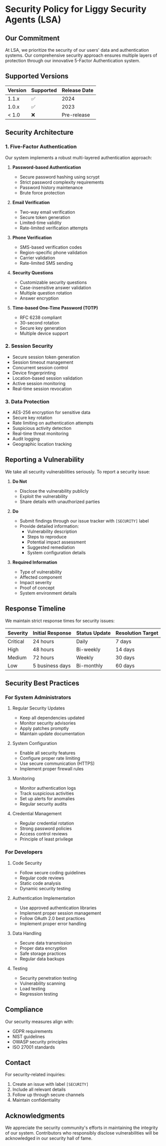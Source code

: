 
# Security Policy for Liggy Security Agents (LSA)

## Our Commitment
At LSA, we prioritize the security of our users' data and authentication systems. Our comprehensive security approach ensures multiple layers of protection through our innovative 5-Factor Authentication system.

## Supported Versions

| Version | Supported          | Release Date |
| ------- | ------------------ | ------------ |
| 1.1.x   | :white_check_mark: | 2024        |
| 1.0.x   | :white_check_mark: | 2023        |
| < 1.0   | :x:                | Pre-release  |

## Security Architecture

### 1. Five-Factor Authentication
Our system implements a robust multi-layered authentication approach:

1. **Password-based Authentication**
   - Secure password hashing using scrypt
   - Strict password complexity requirements
   - Password history maintenance
   - Brute force protection

2. **Email Verification**
   - Two-way email verification
   - Secure token generation
   - Limited-time validity
   - Rate-limited verification attempts

3. **Phone Verification**
   - SMS-based verification codes
   - Region-specific phone validation
   - Carrier validation
   - Rate-limited SMS sending

4. **Security Questions**
   - Customizable security questions
   - Case-insensitive answer validation
   - Multiple question rotation
   - Answer encryption

5. **Time-based One-Time Password (TOTP)**
   - RFC 6238 compliant
   - 30-second rotation
   - Secure key generation
   - Multiple device support

### 2. Session Security
- Secure session token generation
- Session timeout management
- Concurrent session control
- Device fingerprinting
- Location-based session validation
- Active session monitoring
- Real-time session revocation

### 3. Data Protection
- AES-256 encryption for sensitive data
- Secure key rotation
- Rate limiting on authentication attempts
- Suspicious activity detection
- Real-time threat monitoring
- Audit logging
- Geographic location tracking

## Reporting a Vulnerability

We take all security vulnerabilities seriously. To report a security issue:

1. **Do Not**
   - Disclose the vulnerability publicly
   - Exploit the vulnerability
   - Share details with unauthorized parties

2. **Do**
   - Submit findings through our issue tracker with `[SECURITY]` label
   - Provide detailed information:
     - Vulnerability description
     - Steps to reproduce
     - Potential impact assessment
     - Suggested remediation
     - System configuration details

3. **Required Information**
   - Type of vulnerability
   - Affected component
   - Impact severity
   - Proof of concept
   - System environment details

## Response Timeline

We maintain strict response times for security issues:

| Severity | Initial Response | Status Update | Resolution Target |
|----------|-----------------|---------------|------------------|
| Critical | 24 hours        | Daily         | 7 days          |
| High     | 48 hours       | Bi-weekly     | 14 days         |
| Medium   | 72 hours       | Weekly        | 30 days         |
| Low      | 5 business days| Bi-monthly    | 60 days         |

## Security Best Practices

### For System Administrators
1. Regular Security Updates
   - Keep all dependencies updated
   - Monitor security advisories
   - Apply patches promptly
   - Maintain update documentation

2. System Configuration
   - Enable all security features
   - Configure proper rate limiting
   - Use secure communication (HTTPS)
   - Implement proper firewall rules

3. Monitoring
   - Monitor authentication logs
   - Track suspicious activities
   - Set up alerts for anomalies
   - Regular security audits

4. Credential Management
   - Regular credential rotation
   - Strong password policies
   - Access control reviews
   - Principle of least privilege

### For Developers
1. Code Security
   - Follow secure coding guidelines
   - Regular code reviews
   - Static code analysis
   - Dynamic security testing

2. Authentication Implementation
   - Use approved authentication libraries
   - Implement proper session management
   - Follow OAuth 2.0 best practices
   - Implement proper error handling

3. Data Handling
   - Secure data transmission
   - Proper data encryption
   - Safe storage practices
   - Regular data backups

4. Testing
   - Security penetration testing
   - Vulnerability scanning
   - Load testing
   - Regression testing

## Compliance

Our security measures align with:
- GDPR requirements
- NIST guidelines
- OWASP security principles
- ISO 27001 standards

## Contact

For security-related inquiries:
1. Create an issue with label `[SECURITY]`
2. Include all relevant details
3. Follow up through secure channels
4. Maintain confidentiality

## Acknowledgments

We appreciate the security community's efforts in maintaining the integrity of our system. Contributors who responsibly disclose vulnerabilities will be acknowledged in our security hall of fame.
